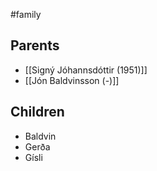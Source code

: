 #family

## Parents
- [[Signý Jóhannsdóttir (1951)]]
- [[Jón Baldvinsson (-)]]

## Children
- Baldvin
- Gerða
- Gísli

